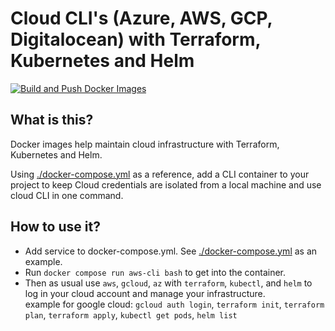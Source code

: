# Cloud CLI's (Azure, AWS, GCP, Digitalocean) with Terraform, Kubernetes and Helm

[![Build and Push Docker Images](https://github.com/frontandstart/terraform-cloud/actions/workflows/build.yml/badge.svg?branch=main)](https://github.com/frontandstart/terraform-cloud/actions/workflows/build.yml)

## What is this?

Docker images help maintain cloud infrastructure with Terraform, Kubernetes and Helm.

Using [./docker-compose.yml](./docker-compose.yml) as a reference, add a CLI container to your project to keep
Cloud credentials are isolated from a local machine and use cloud CLI in one command.

## How to use it?

- Add service to docker-compose.yml. See [./docker-compose.yml](./docker-compose.yml) as an example.
- Run `docker compose run aws-cli bash` to get into the container.
- Then as usual use `aws`, `gcloud`, `az` with `terraform`, `kubectl`, and `helm` to log in your cloud account and manage your infrastructure.  
  example for google cloud: `gcloud auth login`, `terraform init`, `terraform plan`, `terraform apply`, `kubectl get pods`, `helm list`  
